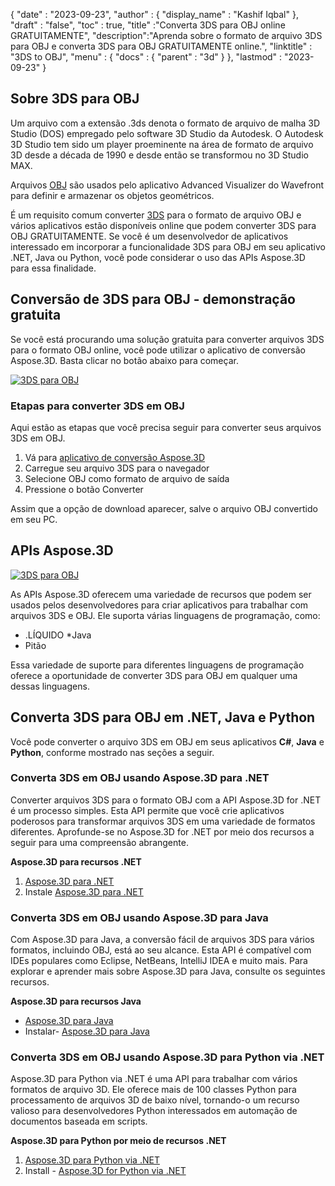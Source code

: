 {
  "date" : "2023-09-23",
  "author" : {
    "display_name" : "Kashif Iqbal"
},
  "draft" : "false",
  "toc" : true,
  "title" :"Converta 3DS para OBJ online GRATUITAMENTE",
  "description":"Aprenda sobre o formato de arquivo 3DS para OBJ e converta 3DS para OBJ GRATUITAMENTE online.",
  "linktitle" : "3DS to OBJ",
  "menu" : {
    "docs" : {
      "parent" : "3d"
}
},
  "lastmod" : "2023-09-23"
}

## Sobre 3DS para OBJ

Um arquivo com a extensão .3ds denota o formato de arquivo de malha 3D Studio (DOS) empregado pelo software 3D Studio da Autodesk. O Autodesk 3D Studio tem sido um player proeminente na área de formato de arquivo 3D desde a década de 1990 e desde então se transformou no 3D Studio MAX.

Arquivos [OBJ](/pt/3d/obj/) são usados pelo aplicativo Advanced Visualizer do Wavefront para definir e armazenar os objetos geométricos.

É um requisito comum converter [3DS](/pt/3d/3ds/) para o formato de arquivo OBJ e vários aplicativos estão disponíveis online que podem converter 3DS para OBJ GRATUITAMENTE. Se você é um desenvolvedor de aplicativos interessado em incorporar a funcionalidade 3DS para OBJ em seu aplicativo .NET, Java ou Python, você pode considerar o uso das APIs Aspose.3D para essa finalidade.

## Conversão de 3DS para OBJ - demonstração gratuita

Se você está procurando uma solução gratuita para converter arquivos 3DS para o formato OBJ online, você pode utilizar o aplicativo de conversão Aspose.3D. Basta clicar no botão abaixo para começar.

[![3DS para OBJ](../3ds-to-obj.png)](https://products.aspose.app/3d/conversion/3ds-to-obj)

### Etapas para converter 3DS em OBJ

Aqui estão as etapas que você precisa seguir para converter seus arquivos 3DS em OBJ.

1. Vá para [aplicativo de conversão Aspose.3D](https://products.aspose.app/3d/conversion/3ds-to-obj)
1. Carregue seu arquivo 3DS para o navegador
1. Selecione OBJ como formato de arquivo de saída
1. Pressione o botão Converter

Assim que a opção de download aparecer, salve o arquivo OBJ convertido em seu PC.

## APIs Aspose.3D

[![3DS para OBJ](../try-aspose-3d.png)](https://products.aspose.com/3d/)

As APIs Aspose.3D oferecem uma variedade de recursos que podem ser usados pelos desenvolvedores para criar aplicativos para trabalhar com arquivos 3DS e OBJ. Ele suporta várias linguagens de programação, como:

* .LÍQUIDO
*Java
* Pitão

Essa variedade de suporte para diferentes linguagens de programação oferece a oportunidade de converter 3DS para OBJ em qualquer uma dessas linguagens.

## Converta 3DS para OBJ em .NET, Java e Python

Você pode converter o arquivo 3DS em OBJ em seus aplicativos **C#**, **Java** e **Python**, conforme mostrado nas seções a seguir.

### Converta 3DS em OBJ usando Aspose.3D para .NET

Converter arquivos 3DS para o formato OBJ com a API Aspose.3D for .NET é um processo simples. Esta API permite que você crie aplicativos poderosos para transformar arquivos 3DS em uma variedade de formatos diferentes. Aprofunde-se no Aspose.3D for .NET por meio dos recursos a seguir para uma compreensão abrangente.

**Aspose.3D para recursos .NET**

1. [Aspose.3D para .NET](https://products.aspose.com/3d/net/)
1. Instale [Aspose.3D para .NET](https://docs.aspose.com/3d/net/installation/)

### Converta 3DS em OBJ usando Aspose.3D para Java

Com Aspose.3D para Java, a conversão fácil de arquivos 3DS para vários formatos, incluindo OBJ, está ao seu alcance. Esta API é compatível com IDEs populares como Eclipse, NetBeans, IntelliJ IDEA e muito mais. Para explorar e aprender mais sobre Aspose.3D para Java, consulte os seguintes recursos.

**Aspose.3D para recursos Java**

* [Aspose.3D para Java](https://products.aspose.com/3d/java/)
* Instalar- [Aspose.3D para Java](https://docs.aspose.com/3d/java/installation/)

### Converta 3DS em OBJ usando Aspose.3D para Python via .NET

Aspose.3D para Python via .NET é uma API para trabalhar com vários formatos de arquivo 3D. Ele oferece mais de 100 classes Python para processamento de arquivos 3D de baixo nível, tornando-o um recurso valioso para desenvolvedores Python interessados em automação de documentos baseada em scripts.

**Aspose.3D para Python por meio de recursos .NET**

1. [Aspose.3D para Python via .NET](https://products.aspose.com/3d/python-net/)
1. Install - [Aspose.3D for Python via .NET](https://releases.aspose.com/3d/python-net/)
